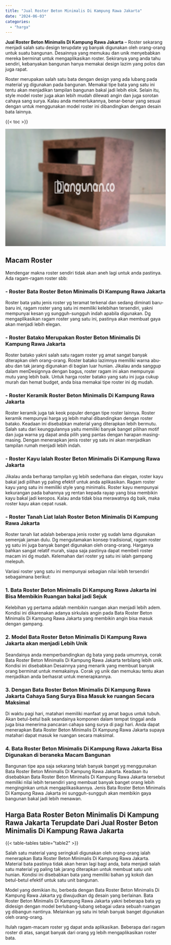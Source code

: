 ```yaml
---
title: "Jual Roster Beton Minimalis Di Kampung Rawa Jakarta"
date: "2024-06-03"
categories: 
  - "harga"
---
```


**Jual Roster Beton Minimalis Di Kampung Rawa Jakarta** – Roster sekarang menjadi salah satu design terupdate yg banyak digunakan oleh orang-orang untuk suatu bangunan. Desainnya yang memukau dan unik menyebabkan mereka berminat untuk mengaplikasikan roster. Sekiranya yang anda tahu sendiri, kebanyakan bangunan hanya memakai design lazim yang polos dan juga rapat.

Roster merupakan salah satu bata dengan design yang ada lubang pada material yg digunakan pada bangunan. Memakai tipe bata yang satu ini tentu akan menjadikan tampilan bangunan bakal jadi lebih elok. Selain itu, style model roster juga akan lebih mudah dilewati angin dan juga sorotan cahaya sang surya. Kalau anda memerlukannya, benar-benar yang sesuai dengan untuk menggunakan model roster ini dibandingkan dengan desain bata lainnya.

{{< toc >}}

![Jual Roster Beton Minimalis Di Kampung Rawa Jakarta](/images/bata-roster-minimalis-30.png)

## Macam Roster

Mendengar makna roster sendiri tidak akan aneh lagi untuk anda pastinya. Ada ragam-ragam roster sbb:

### \- Roster Bata Roster Beton Minimalis Di Kampung Rawa Jakarta

Roster bata yaitu jenis roster yg teramat terkenal dan sedang diminati baru-baru ini, ragam roster yang satu ini memiliki kelebihan tersendiri, yakni mempunyai kesan yg sungguh-sungguh indah apabila digunakan. Dg mengaplikasikan ragam roster yang satu ini, pastinya akan membuat gaya akan menjadi lebih elegan.

### \- Roster Batako Merupakan Roster Beton Minimalis Di Kampung Rawa Jakarta

Roster batako yakni salah satu ragam roster yg amat sangat banyak diterapkan oleh orang-orang. Roster batako lazimnya memiliki warna abu-abu dan tak jarang digunakan di bagian luar hunian. Jikalau anda sanggup dalam menDesignnya dengan bagus, roster ragam ini akan mempunyai mutu yang lebih baik. Untuk harga roster batako yang satu ini juga cukup murah dan hemat budget, anda bisa memakai tipe roster ini dg mudah.

### \- Roster Keramik Roster Beton Minimalis Di Kampung Rawa Jakarta

Roster keramik juga tak keok populer dengan tipe roster lainnya. Roster keramik mempunyai harga yg lebih mahal dibandingkan dengan roster batako. Keadaan ini disebabkan material yang diterapkan lebih bermutu. Salah satu dari keunggulannya yaitu memiliki banyak banget pilihan motif dan juga warna yg dapat anda pilih yang pantas dengan harapan masing-masing. Dengan menerapkan jenis roster yg satu ini akan menjadikan tampilan rumah menjadi lebih indah.

### \- Roster Kayu Ialah Roster Beton Minimalis Di Kampung Rawa Jakarta

Jikalau anda berharap tampilan yg lebih sederhana dan elegan, roster kayu bakal jadi pilihan yg paling efektif untuk anda aplikasikan. Ragam roster kayu yang satu ini memiliki style yang minimalis. Roster kayu mempunyai kekurangan pada bahannya yg rentan kepada rayap yang bisa membikin kayu bakal jadi keropos. Kalau anda tidak bisa merawatnya dg baik, maka roster kayu akan cepat rusak.

### \- Roster Tanah Liat Ialah Roster Beton Minimalis Di Kampung Rawa Jakarta

Roster tanah liat adalah beberapa jenis roster yg sudah lama digunakan semenjak jaman dulu. Dg mengutamakan konsep tradisional, ragam roster yg satu ini juga banyak banget digunakan oleh orang-orang. Harganya bahkan sangat relatif murah, siapa saja pastinya dapat membeli roster macam ini dg mudah. Kelemahan dari roster yg satu ini ialah gampang melepuh.

Variasi roster yang satu ini mempunyai sebagian nilai lebih tersendiri sebagaimana berikut:

### 1\. Bata Roster Beton Minimalis Di Kampung Rawa Jakarta ini Bisa Membikin Ruangan bakal jadi Sejuk

Kelebihan yg pertama adalah membikin ruangan akan menjadi lebih adem. Kondisi ini dikarenakan adanya sirkulais angin pada Bata Roster Beton Minimalis Di Kampung Rawa Jakarta yang membikin angin bisa masuk dengan gampang.

### 2\. Model Bata Roster Beton Minimalis Di Kampung Rawa Jakarta akan menjadi Lebih Unik

Seandainya anda memperbandingkan dg bata yang pada umumnya, corak Bata Roster Beton Minimalis Di Kampung Rawa Jakarta terbilang lebih unik. Kondisi ini disebabkan Desainnya yang menarik yang membuat banyak orang berminat untuk memakainya. Corak yg unik dan memukau tentu akan menjadikan anda berhasrat untuk menerapkannya.

### 3\. Dengan Bata Roster Beton Minimalis Di Kampung Rawa Jakarta Cahaya Sang Surya Bisa Masuk ke ruangan Secara Maksimal

Di waktu pagi hari, matahari memiliki manfaat yg amat bagus untuk tubuh. Akan betul-betul baik seandainya komponen dalam tempat tinggal anda juga bisa menerima pancaran cahaya sang surya di pagi hari. Anda dapat menerapkan Bata Roster Beton Minimalis Di Kampung Rawa Jakarta supaya matahari dapat masuk ke ruangan secara maksimal.

### 4\. Bata Roster Beton Minimalis Di Kampung Rawa Jakarta Bisa Digunakan di beraneka Macam Bangunan

Bangunan tipe apa saja sekarang telah banyak banget yg menggunakan Bata Roster Beton Minimalis Di Kampung Rawa Jakarta. Keadaan itu disebabkan Bata Roster Beton Minimalis Di Kampung Rawa Jakarta tersebut memiliki nilai lebih tersendiri yang membuat banyak banget orang lebih menginginkan untuk mengaplikasikannya. Jenis Bata Roster Beton Minimalis Di Kampung Rawa Jakarta ini sungguh-sungguh akan membikin gaya bangunan bakal jadi lebih menawan.

## Harga Bata Roster Beton Minimalis Di Kampung Rawa Jakarta Terupdate Dari Jual Roster Beton Minimalis Di Kampung Rawa Jakarta

{{< table-tables table="table2" >}}

Salah satu material yang seringkali digunakan oleh orang-orang ialah menerapkan Bata Roster Beton Minimalis Di Kampung Rawa Jakarta. Material bata pastinya tidak akan heran lagi bagi anda, bata menjadi salah satu material yg paling tak jarang diterapkan untuk membuat satu unit hunian. Kondisi ini disebabkan bata yang memiliki bahan yg kokoh dan betul-betul efektif untuk satu unit bangunan.

Model yang demikian itu, berbeda dengan Bata Roster Beton Minimalis Di Kampung Rawa Jakarta yg diwujudkan dg desain yang berlainan. Bata Roster Beton Minimalis Di Kampung Rawa Jakarta yakni beberapa bata yg didesign dengan model berlubang-lubang sebagai udara sebuah ruangan yg dibangun nantinya. Melainkan yg satu ini telah banyak banget digunakan oleh orang-orang.

Itulah ragam-macam roster yg dapat anda aplikasikan. Beberapa dari ragam roster di atas, sangat banyak dari orang yg lebih mengaplikasikan roster bata.
